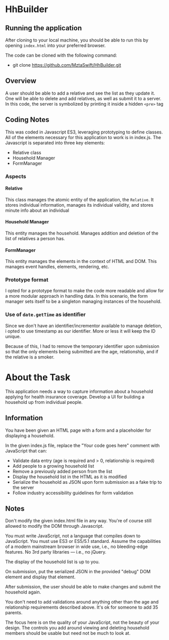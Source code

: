 # HhBuilder

## Running the application

After cloning to your local machine, you should be able to run this by opening `index.html` into your preferred browser.

The code can be cloned with the following command:
* git clone https://github.com/MztaSwift/HhBuilder.git
## Overview

A user should be able to add a relative and see the list as they update it. One will be able to delete and add relatives, as well as submit it to a server. In this code, the server is symbolized by printing it inside a hidden `<pre>` tag


## Coding Notes

This was coded in Javascript ES3, leveraging prototyping to define classes. All of the elements necessary for this application to work is in index.js. The Javascript is separated into three key elements:

* Relative class
* Household Manager
* FormManager


### Aspects 

#### Relative

This class manages the atomic entity of the application, the `Relative`. It stores individual information, manages its individual validity, and stores minute info about an individual

#### Household Manager

This entity manages the household. Manages addition and deletion of the list of relatives a person has.

#### FormManager

This entity manages the elements in the context of HTML and DOM. This manages event handles, elements, rendering, etc. 


### Prototype format

I opted for a prototype format to make the code more readable and allow for a more modular approach in handling data.
In this scenario, the form manager sets itself to be a singleton managing instances of the household.

### Use of `date.getTime` as identifier

Since  we don't have an identifier/incrementor available to manage deletion, i opted to use timestamp as our identifier. More or less it will keep the ID unique.

Because of this, I had to remove the temporary identifier upon submission so that the only elements being submitted are the age, relationship, and if the relative is a smoker.


# About the Task

This application needs a way to capture information about a household applying
for health insurance coverage. Develop a UI for building a household up from
individual people.

## Information 

You have been given an HTML page with a form and a placeholder for displaying
a household.

In the given index.js file, replace the "Your code goes here" comment with JavaScript that can:

- Validate data entry (age is required and > 0, relationship is required)
- Add people to a growing household list
- Remove a previously added person from the list
- Display the household list in the HTML as it is modified
- Serialize the household as JSON upon form submission as a fake trip to the server
- Follow industry accessibility guidelines for form validation

## Notes

Don't modify the given index.html file in any way. You're of course still allowed to modify the DOM through Javascript.

You must write JavaScript, not a language that compiles down to JavaScript. You
must use ES3 or ES5/5.1 standard. Assume the capabilities of a modern
mainstream browser in wide use, i.e., no bleeding-edge features. No 3rd party
libraries — i.e., no jQuery.

The display of the household list is up to you.

On submission, put the serialized JSON in the provided "debug" DOM element and display that element.

After submission, the user should be able to make changes and submit the household again.

You don't need to add validations around anything other than the age and relationship requirements described above. It's ok for someone to add 35 parents.

The focus here is on the quality of your JavaScript, not the beauty of your design. The controls you add around viewing and deleting
household members should be usable but need not be much to look at.